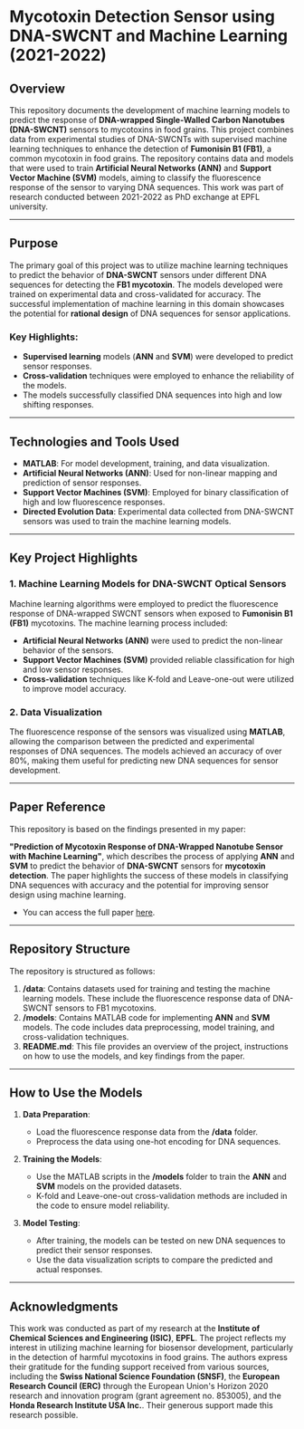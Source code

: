 # Mycotoxin Detection Sensor using DNA-SWCNT and Machine Learning (2021-2022)

## Overview
This repository documents the development of machine learning models to predict the response of **DNA-wrapped Single-Walled Carbon Nanotubes (DNA-SWCNT)** sensors to mycotoxins in food grains. This project combines data from experimental studies of DNA-SWCNTs with supervised machine learning techniques to enhance the detection of **Fumonisin B1 (FB1)**, a common mycotoxin in food grains. 
The repository contains data and models that were used to train **Artificial Neural Networks (ANN)** and **Support Vector Machine (SVM)** models, aiming to classify the fluorescence response of the sensor to varying DNA sequences. This work was part of research conducted between 2021-2022 as PhD exchange at EPFL university.

---

## Purpose
The primary goal of this project was to utilize machine learning techniques to predict the behavior of **DNA-SWCNT** sensors under different DNA sequences for detecting the **FB1 mycotoxin**. The models developed were trained on experimental data and cross-validated for accuracy. The successful implementation of machine learning in this domain showcases the potential for **rational design** of DNA sequences for sensor applications.

### Key Highlights:
- **Supervised learning** models (**ANN** and **SVM**) were developed to predict sensor responses.
- **Cross-validation** techniques were employed to enhance the reliability of the models.
- The models successfully classified DNA sequences into high and low shifting responses.

---

## Technologies and Tools Used
- **MATLAB**: For model development, training, and data visualization.
- **Artificial Neural Networks (ANN)**: Used for non-linear mapping and prediction of sensor responses.
- **Support Vector Machines (SVM)**: Employed for binary classification of high and low fluorescence responses.
- **Directed Evolution Data**: Experimental data collected from DNA-SWCNT sensors was used to train the machine learning models.

---

## Key Project Highlights

### 1. Machine Learning Models for DNA-SWCNT Optical Sensors
Machine learning algorithms were employed to predict the fluorescence response of DNA-wrapped SWCNT sensors when exposed to **Fumonisin B1 (FB1)** mycotoxins. The machine learning process included:
- **Artificial Neural Networks (ANN)** were used to predict the non-linear behavior of the sensors.
- **Support Vector Machines (SVM)** provided reliable classification for high and low sensor responses.
- **Cross-validation** techniques like K-fold and Leave-one-out were utilized to improve model accuracy.

### 2. Data Visualization
The fluorescence response of the sensors was visualized using **MATLAB**, allowing the comparison between the predicted and experimental responses of DNA sequences. The models achieved an accuracy of over 80%, making them useful for predicting new DNA sequences for sensor development.

---

## Paper Reference
This repository is based on the findings presented in my paper:

**"Prediction of Mycotoxin Response of DNA-Wrapped Nanotube Sensor with Machine Learning"**, which describes the process of applying **ANN** and **SVM** to predict the behavior of **DNA-SWCNT** sensors for **mycotoxin detection**. The paper highlights the success of these models in classifying DNA sequences with accuracy and the potential for improving sensor design using machine learning.

- You can access the full paper [here](https://doi.org/10.1101/2023.09.07.556334).

---

## Repository Structure
The repository is structured as follows:

1. **/data**: Contains datasets used for training and testing the machine learning models. These include the fluorescence response data of DNA-SWCNT sensors to FB1 mycotoxins.
2. **/models**: Contains MATLAB code for implementing **ANN** and **SVM** models. The code includes data preprocessing, model training, and cross-validation techniques.
3. **README.md**: This file provides an overview of the project, instructions on how to use the models, and key findings from the paper.

---

## How to Use the Models
1. **Data Preparation**:
   - Load the fluorescence response data from the **/data** folder.
   - Preprocess the data using one-hot encoding for DNA sequences.

2. **Training the Models**:
   - Use the MATLAB scripts in the **/models** folder to train the **ANN** and **SVM** models on the provided datasets.
   - K-fold and Leave-one-out cross-validation methods are included in the code to ensure model reliability.

3. **Model Testing**:
   - After training, the models can be tested on new DNA sequences to predict their sensor responses.
   - Use the data visualization scripts to compare the predicted and actual responses.

---

## Acknowledgments
This work was conducted as part of my research at the **Institute of Chemical Sciences and Engineering (ISIC)**, **EPFL**. The project reflects my interest in utilizing machine learning for biosensor development, particularly in the detection of harmful mycotoxins in food grains. The authors express their gratitude for the funding support received from various sources, including the **Swiss National Science Foundation (SNSF)**, the **European Research Council (ERC)** through the European Union's Horizon 2020 research and innovation program (grant agreement no. 853005), and the **Honda Research Institute USA Inc.**. Their generous support made this research possible.


